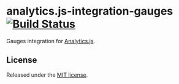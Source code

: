 # analytics.js-integration-gauges [![Build Status][ci-badge]][ci-link]

Gauges integration for [Analytics.js][].

## License

Released under the [MIT license](LICENSE).


[Analytics.js]: https://segment.com/docs/libraries/analytics.js/
[ci-link]: https://circleci.com/gh/segment-integrations/analytics.js-integration-gauges
[ci-badge]: https://circleci.com/gh/segment-integrations/analytics.js-integration-gauges.svg?style=svg
